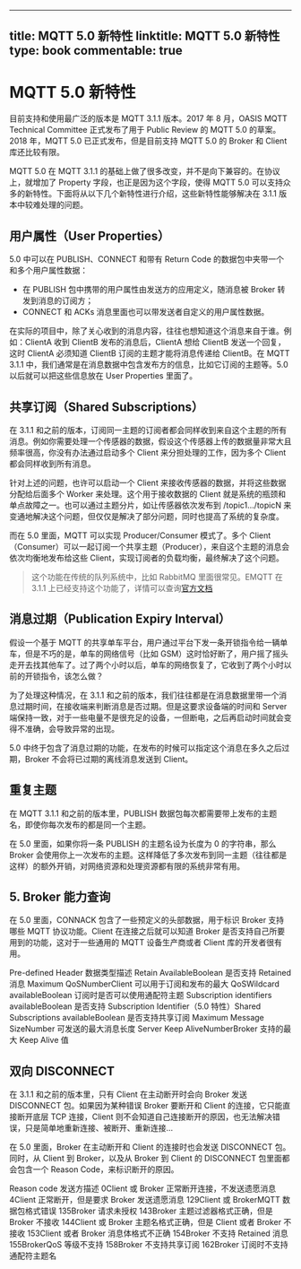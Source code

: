 
---
title: MQTT 5.0 新特性
linktitle: MQTT 5.0 新特性
type: book
commentable: true
---

# MQTT 5.0 新特性

目前支持和使用最广泛的版本是 MQTT 3.1.1 版本。2017 年 8 月，OASIS MQTT Technical Committee 正式发布了用于 Public Review 的 MQTT 5.0 的草案。2018 年，MQTT 5.0 已正式发布，但是目前支持 MQTT 5.0 的 Broker 和 Client 库还比较有限。

MQTT 5.0 在 MQTT 3.1.1 的基础上做了很多改变，并不是向下兼容的。在协议上，就增加了 Property 字段，也正是因为这个字段，使得 MQTT 5.0 可以支持众多的新特性。下面将从以下几个新特性进行介绍，这些新特性能够解决在 3.1.1 版本中较难处理的问题。

## 用户属性（User Properties）

5.0 中可以在 PUBLISH、CONNECT 和带有 Return Code 的数据包中夹带一个和多个用户属性数据：

- 在 PUBLISH 包中携带的用户属性由发送方的应用定义，随消息被 Broker 转发到消息的订阅方；
- CONNECT 和 ACKs 消息里面也可以带发送者自定义的用户属性数据。

在实际的项目中，除了关心收到的消息内容，往往也想知道这个消息来自于谁。例如：ClientA 收到 ClientB 发布的消息后，ClientA 想给 ClientB 发送一个回复，这时 ClientA 必须知道 ClientB 订阅的主题才能将消息传递给 ClientB。在 MQTT 3.1.1 中，我们通常是在消息数据中包含发布方的信息，比如它订阅的主题等。5.0 以后就可以把这些信息放在 User Properties 里面了。

## 共享订阅（Shared Subscriptions）

在 3.1.1 和之前的版本，订阅同一主题的订阅者都会同样收到来自这个主题的所有消息。例如你需要处理一个传感器的数据，假设这个传感器上传的数据量非常大且频率很高，你没有办法通过启动多个 Client 来分担处理的工作，因为多个 Client 都会同样收到所有消息。

针对上述的问题，也许可以启动一个 Client 来接收传感器的数据，并将这些数据分配给后面多个 Worker 来处理。这个用于接收数据的 Client 就是系统的瓶颈和单点故障之一。也可以通过主题分片，如让传感器依次发布到 /topic1…/topicN 来变通地解决这个问题，但仅仅是解决了部分问题，同时也提高了系统的复杂度。

而在 5.0 里面，MQTT 可以实现 Producer/Consumer 模式了。多个 Client（Consumer）可以一起订阅一个共享主题（Producer），来自这个主题的消息会依次均衡地发布给这些 Client，实现订阅者的负载均衡，最终解决了这个问题。

> 这个功能在传统的队列系统中，比如 RabbitMQ 里面很常见。EMQTT 在 3.1.1 上已经支持这个功能了，详情可以查询[官方文档](https://link.zhihu.com/?target=http%3A//emqtt.com/docs/v2/advanced.html%23shared-subscription)

## 消息过期（Publication Expiry Interval）

假设一个基于 MQTT 的共享单车平台，用户通过平台下发一条开锁指令给一辆单车，但是不巧的是，单车的网络信号（比如 GSM）这时恰好断了，用户摇了摇头走开去找其他车了。过了两个小时以后，单车的网络恢复了，它收到了两个小时以前的开锁指令，该怎么做？

为了处理这种情况，在 3.1.1 和之前的版本，我们往往都是在消息数据里带一个消息过期时间，在接收端来判断消息是否过期。但是这要求设备端的时间和 Server 端保持一致，对于一些电量不是很充足的设备，一但断电，之后再启动时间就会变得不准确，会导致异常的出现。

5.0 中终于包含了消息过期的功能，在发布的时候可以指定这个消息在多久之后过期，Broker 不会将已过期的离线消息发送到 Client。

## 重复主题

在 MQTT 3.1.1 和之前的版本里，PUBLISH 数据包每次都需要带上发布的主题名，即使你每次发布的都是同一个主题。

在 5.0 里面，如果你将一条 PUBLISH 的主题名设为长度为 0 的字符串，那么 Broker 会使用你上一次发布的主题。这样降低了多次发布到同一主题（往往都是这样）的额外开销，对网络资源和处理资源都有限的系统非常有用。

## 5. Broker 能力查询

在 5.0 里面，CONNACK 包含了一些预定义的头部数据，用于标识 Broker 支持哪些 MQTT 协议功能。Client 在连接之后就可以知道 Broker 是否支持自己所要用到的功能，这对于一些通用的 MQTT 设备生产商或者 Client 库的开发者很有用。

Pre-defined Header 数据类型描述 Retain AvailableBoolean 是否支持 Retained 消息 Maximum QoSNumberClient 可以用于订阅和发布的最大 QoSWildcard availableBoolean 订阅时是否可以使用通配符主题 Subscription identifiers availableBoolean 是否支持 Subscription Identifier（5.0 特性）Shared Subscriptions availableBoolean 是否支持共享订阅 Maximum Message SizeNumber 可发送的最大消息长度 Server Keep AliveNumberBroker 支持的最大 Keep Alive 值

## 双向 DISCONNECT

在 3.1.1 和之前的版本里，只有 Client 在主动断开时会向 Broker 发送 DISCONNECT 包。如果因为某种错误 Broker 要断开和 Client 的连接，它只能直接断开底层 TCP 连接，Client 则不会知道自己连接断开的原因，也无法解决错误，只是简单地重新连接、被断开、重新连接...

在 5.0 里面，Broker 在主动断开和 Client 的连接时也会发送 DISCONNECT 包。同时，从 Client 到 Broker，以及从 Broker 到 Client 的 DISCONNECT 包里面都会包含一个 Reason Code，来标识断开的原因。

Reason code 发送方描述 0Client 或 Broker 正常断开连接，不发送遗愿消息 4Client 正常断开，但是要求 Broker 发送遗愿消息 129Client 或 BrokerMQTT 数据包格式错误 135Broker 请求未授权 143Broker 主题过滤器格式正确，但是 Broker 不接收 144Client 或 Broker 主题名格式正确，但是 Client 或者 Broker 不接收 153Client 或者 Broker 消息体格式不正确 154Broker 不支持 Retained 消息 155BrokerQoS 等级不支持 158Broker 不支持共享订阅 162Broker 订阅时不支持通配符主题名

    